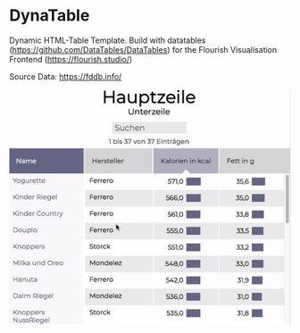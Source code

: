 # DynaTable

Dynamic HTML-Table Template. Build with datatables (https://github.com/DataTables/DataTables) for the Flourish Visualisation Frontend (https://flourish.studio/)

Source Data:
https://fddb.info/

![](./dynatable_intro.gif)